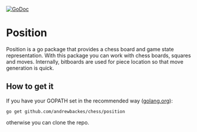 [![GoDoc](https://godoc.org/github.com/andrewbackes/chess/board?status.svg)](https://godoc.org/github.com/andrewbackes/chess/board)

# Position

Position is a go package that provides a chess board and game state 
representation. With this package you can work with chess boards, squares
and moves. Internally, bitboards are used for piece location so that move
generation is quick.

## How to get it
If you have your GOPATH set in the recommended way ([golang.org](https://golang.org/doc/code.html#GOPATH)):

```go get github.com/andrewbackes/chess/position```

otherwise you can clone the repo.
